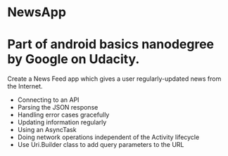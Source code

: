 # NewsApp
# Part of android basics nanodegree by Google on Udacity.
Create a News Feed app which gives a user regularly-updated news from the Internet.

- Connecting to an API 
- Parsing the JSON response
- Handling error cases gracefully
- Updating information regularly
- Using an AsyncTask
- Doing network operations independent of the Activity lifecycle
- Use Uri.Builder class to add query parameters to the URL
